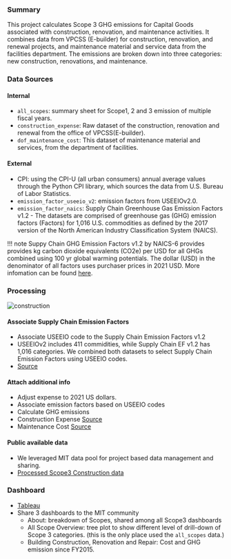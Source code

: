 
### Summary

This project calculates Scope 3 GHG emissions for Capital Goods associated with construction, renovation, and maintenance activities. It combines data from VPCSS (E-builder) for construction, renovation, and renewal projects, and maintenance material and service data from the facilities department. The emissions are broken down into three categories: new construction, renovations, and maintenance.

### Data Sources

#### Internal

* `all_scopes`: summary sheet for Scope1, 2 and 3 emission of multiple fiscal years.
* `construction_expense`: Raw dataset of the construction, renovation and renewal from the office of VPCSS(E-builder).
* `dof_maintenance_cost`: This dataset of maintenance material and services, from the department of facilities.

#### External

* CPI: using the CPI-U (all urban consumers) annual average values through the Python CPI library, which sources the data from U.S. Bureau of Labor Statistics. 
* `emission_factor_useeio_v2`: emission factors from USEEIOv2.0. 
* `emission_factor_naics`: Supply Chain Greenhouse Gas Emission Factors v1.2 - The datasets are comprised of greenhouse gas (GHG) emission factors (Factors) for 1,016 U.S. commodities as defined by the 2017 version of the North American Industry Classification System (NAICS).

!!! note
	Suppy Chain GHG Emission Factors v1.2 by NAICS-6 provides provides kg carbon dioxide equivalents (CO2e) per USD for all GHGs combined using 100 yr global warming potentials. The dollar (USD) in the denominator of all factors uses purchaser prices in 2021 USD. More infomation can be found [here](https://catalog.data.gov/dataset/supply-chain-greenhouse-gas-emission-factors-v1-2-by-naics-6). 

### Processing

![construction](construction.png#shadow)

#### Associate Supply Chain Emission Factors

* Associate USEEIO code to the Supply Chain Emission Factors v1.2
* USEEIOv2 includes 411 commidities, while Supply Chain EF v1.2 has 1,016 categories. We combined both datasets to select Supply Chain Emission Factors using USEEIO codes. 
* [Source](https://github.com/mit-sustainability/basin/blob/902fe0e9875c6924bd9b4203646489aaa0756370/orchestrator/assets/construction.py#L144-L189)


#### Attach additional info

* Adjust expense to 2021 US dollars.
* Associate emission factors based on USEEIO codes
* Calculate GHG emissions
* Construction Expense [Source](https://mit-sustainability.github.io/basin/#!/model/model.mitos.stg_construction_expense)
* Maintenance Cost [Source](https://mit-sustainability.github.io/basin/#!/model/model.mitos.stg_dof_maintenance_cost)

#### Public available data

* We leveraged MIT data pool for project based data management and sharing.
* [Processed Scope3 Construction data](https://data.mit.edu/datahub/download/file/24C174ADD45E24E1432A26AED8E695CCD6D7813729C16222E5C06D892877FCF1)

### Dashboard 

* [Tableau](https://tableau.mit.edu/views/construction_postgres/BuildingConstructionRenovationandRepair)
* Share 3 dashboards to the MIT community
	- About: breakdown of Scopes, shared among all Scope3 dashboards
	- All Scope Overview: tree plot to show different level of drill-down of Scope 3 categories. (this is the only place used the `all_scopes` data.)
	- Building Construction, Renovation and Repair: Cost and GHG emission since FY2015.
